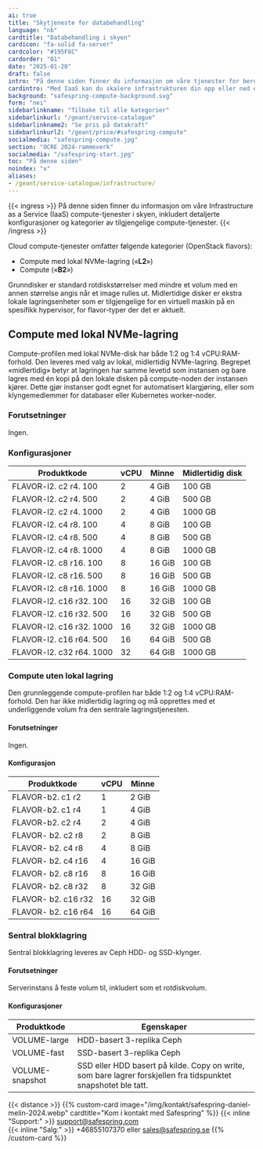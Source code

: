 ```yaml
---
ai: true
title: "Skytjeneste for databehandling"
language: "nb"
cardtitle: "Databehandling i skyen"
cardicon: "fa-solid fa-server"
cardcolor: "#195F8C"
cardorder: "01"
date: "2025-01-20"
draft: false
intro: "På denne siden finner du informasjon om våre tjenester for beregning i skyen under Infrastruktur som en tjeneste (IaaS), inkludert detaljerte konfigurasjoner og kategorier av tilgjengelige beregningstjenester."
cardintro: "Med IaaS kan du skalere infrastrukturen din opp eller ned etter behov."
background: "safespring-compute-background.svg"
form: "nei"
sidebarlinkname: "Tilbake til alle kategorier"
sidebarlinkurl: "/geant/service-catalogue"
sidebarlinkname2: "Se pris på datakraft"
sidebarlinkurl2: "/geant/price/#safespring-compute"
socialmedia: "safespring-compute.jpg"
section: "OCRE 2024-rammeverk"
socialmedia: "/safespring-start.jpg"
toc: "På denne siden"
noindex: "x"
aliases:
- /geant/service-catalogue/infrastructure/
---
```

{{< ingress >}}
På denne siden finner du informasjon om våre Infrastructure as a Service (IaaS) compute-tjenester i skyen, inkludert detaljerte konfigurasjoner og kategorier av tilgjengelige compute-tjenester.
{{< /ingress >}}

Cloud compute-tjenester omfatter følgende kategorier (OpenStack flavors):

- Compute med lokal NVMe-lagring («**L2**»)
- Compute («**B2**»)

Grunn­disker er standard rotdiskstørrelser med mindre et volum med en annen størrelse angis når et image rulles ut. Midlertidige disker er ekstra lokale lagringsenheter som er tilgjengelige for en virtuell maskin på en spesifikk hypervisor, for flavor-typer der det er aktuelt.

## Compute med lokal NVMe-lagring

Compute-profilen med lokal NVMe-disk har både 1:2 og 1:4 vCPU:RAM-forhold. Den leveres med valg av lokal, midlertidig NVMe-lagring. Begrepet «midlertidig» betyr at lagringen har samme levetid som instansen og bare lagres med én kopi på den lokale disken på compute-noden der instansen kjører. Dette gjør instanser godt egnet for automatisert klargjøring, eller som klyngemedlemmer for databaser eller Kubernetes worker-noder.

### Forutsetninger

Ingen.

### Konfigurasjoner

| Produktkode             | vCPU | Minne | Midlertidig disk |
| ----------------------- | ---- | ----- | ---------------- |
| FLAVOR-l2. c2 r4. 100   | 2    | 4 GiB | 100 GB           |
| FLAVOR-l2. c2 r4. 500   | 2    | 4 GiB | 500 GB           |
| FLAVOR-l2. c2 r4. 1000  | 2    | 4 GiB | 1000 GB          |
| FLAVOR-l2. c4 r8. 100   | 4    | 8 GiB | 100 GB           |
| FLAVOR-l2. c4 r8. 500   | 4    | 8 GiB | 500 GB           |
| FLAVOR-l2. c4 r8. 1000  | 4    | 8 GiB | 1000 GB          |
| FLAVOR-l2. c8 r16. 100  | 8    | 16 GiB| 100 GB           |
| FLAVOR-l2. c8 r16. 500  | 8    | 16 GiB| 500 GB           |
| FLAVOR-l2. c8 r16. 1000 | 8    | 16 GiB| 1000 GB          |
| FLAVOR-l2. c16 r32. 100 | 16   | 32 GiB| 100 GB           |
| FLAVOR-l2. c16 r32. 500 | 16   | 32 GiB| 500 GB           |
| FLAVOR-l2. c16 r32. 1000| 16   | 32 GiB| 1000 GB          |
| FLAVOR-l2. c16 r64. 500 | 16   | 64 GiB| 500 GB           |
| FLAVOR-l2. c32 r64. 1000| 32   | 64 GiB| 1000 GB          |

### Compute uten lokal lagring

Den grunnleggende compute-profilen har både 1:2 og 1:4 vCPU:RAM-forhold. Den har ikke midlertidig lagring og må opprettes med et underliggende volum fra den sentrale lagringstjenesten.

#### Forutsetninger

Ingen.

#### Konfigurasjon

| Produktkode         | vCPU | Minne |
| ------------------- | ---- | ----- |
| FLAVOR-b2. c1 r2    | 1    | 2 GiB |
| FLAVOR-b2. c1 r4    | 1    | 4 GiB |
| FLAVOR-b2. c2 r4    | 2    | 4 GiB |
| FLAVOR- b2. c2 r8   | 2    | 8 GiB |
| FLAVOR- b2. c4 r8   | 4    | 8 GiB |
| FLAVOR- b2. c4 r16  | 4    | 16 GiB|
| FLAVOR- b2. c8 r16  | 8    | 16 GiB|
| FLAVOR- b2. c8 r32  | 8    | 32 GiB|
| FLAVOR- b2. c16 r32 | 16   | 32 GiB|
| FLAVOR- b2. c16 r64 | 16   | 64 GiB|

### Sentral blokklagring

Sentral blokklagring leveres av Ceph HDD- og SSD-klynger.

#### Forutsetninger

Serverinstans å feste volum til, inkludert som et rotdiskvolum.

#### Konfigurasjoner

| Produktkode     | Egenskaper                                                                                                   |
| --------------- | ------------------------------------------------------------------------------------------------------------- |
| VOLUME-large    | HDD-basert 3-replika Ceph                                                                                     |
| VOLUME-fast     | SSD-basert 3-replika Ceph                                                                                     |
| VOLUME-snapshot | SSD eller HDD basert på kilde. Copy on write, som bare lagrer forskjellen fra tidspunktet snapshotet ble tatt.|

{{< distance >}}
{{% custom-card image="/img/kontakt/safespring-daniel-melin-2024.webp" cardtitle="Kom i kontakt med Safespring" %}}
{{< inline "Support:" >}} support@safespring.com  
{{< inline "Salg:" >}} +46855107370 eller sales@safespring.se
{{% /custom-card %}}